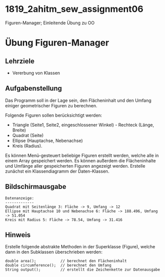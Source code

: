 # 1819_2ahitm_sew_assignment06
Figuren-Manager; Einleitende Übung zu OO

# Übung Figuren-Manager

## Lehrziele

- Vererbung von Klassen

## Aufgabenstellung

Das Programm soll in der Lage sein, den Flächeninhalt und den Umfang einiger geometrischer Figuren zu berechnen. 

Folgende Figuren sollen berücksichtigt werden:

- Triangle (Seite1, Seite2, eingeschlossener Winkel) - Rechteck (Länge, Breite)
- Quadrat (Seite)
- Ellipse (Hauptachse, Nebenachse)
- Kreis (Radius).

Es können Menü-gesteuert beliebige Figuren erstellt werden, welche alle in einem Array gespeichert werden.
Es können außerdem die Flächeninhalte und Umfänge aller gespeicherten Figuren angezeigt werden.
Erstelle zunächst ein Klassendiagramm der Daten-Klassen.

## Bildschirmausgabe

```
Datenanzeige:
-------------
Quadrat mit Seitenlänge 3: Fläche -> 9, Umfang -> 12
Ellipse mit Hauptachse 10 und Nebenachse 6: Fläche -> 188.496, Umfang -> 51.054
Kreis mit Radius 5: Fläche -> 78.54, Umfang -> 31.416
```

## Hinweis

Erstelle folgende abstrakte Methoden in der Superklasse (Figure), welche dann in den Subklassen überschrieben werden:

```
double area();           // berechnet den Flächeninhalt
double circumference();  // berechnet den Umfang
String output();         // erstellt die Zeichenkette zur Datenausgabe
```
